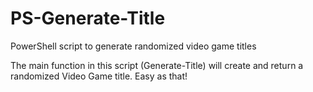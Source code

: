 # PS-Generate-Title
PowerShell script to generate randomized video game titles

The main function in this script (Generate-Title) will create and return a randomized Video Game title. Easy as that!
